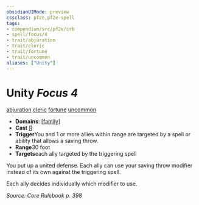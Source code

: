```yaml
---
obsidianUIMode: preview
cssclass: pf2e,pf2e-spell
tags:
- compendium/src/pf2e/crb
- spell/focus/4
- trait/abjuration
- trait/cleric
- trait/fortune
- trait/uncommon
aliases: ["Unity"]
---
```

# Unity *Focus 4*   
[abjuration](/rules/traits/abjuration.md)  [cleric](/rules/traits/cleric.md)  [fortune](/rules/traits/fortune.md)  [uncommon](/rules/traits/uncommon.md)  

- **Domains**: [[family](/compendium/setting/domains.md#Family)]
- **Cast** [R](/rules/core-rulebook/chapter-9-playing-the-game.md#Actions "Reaction") 
- **Trigger**You and 1 or more allies within range are targeted by a spell or ability that allows a saving throw.
- **Range**30 foot
- **Targets**each ally targeted by the triggering spell

You put up a united defense. Each ally can use your saving throw modifier instead of its own against the triggering spell.

Each ally decides individually which modifier to use.

*Source: Core Rulebook p. 398*
